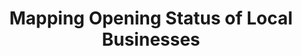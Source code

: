 ---
title: "Mapping Opening Status of Local Businesses"
link: "https://dailybruin.com/2020/04/01/the-quad-ways-to-help-support-small-businesses-impacted-by-covid-19"
description: "Scraped information about local businesses and plotted on map using Leaflet."
image: "westwood-businesses.png"
tags: [journalism]
---